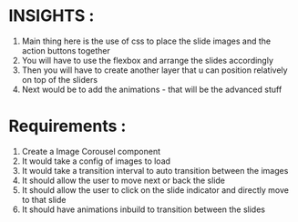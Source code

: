 
# INSIGHTS :

1. Main thing here is the use of css to place the slide images and the action buttons together
2. You will have to use the flexbox and arrange the slides accordingly
3. Then you will have to create another layer that u can position relatively on top of the sliders
4. Next would be to add the animations - that will be the advanced stuff

# Requirements :

1. Create a Image Corousel component
2. It would take a config of images to load
3. It would take a transition interval to auto transition between the images
4. It should allow the user to move next or back the slide
5. It should allow the user to click on the slide indicator and directly move to that slide
6. It should have animations inbuild to transition between the slides

